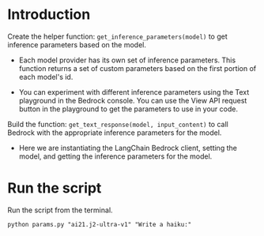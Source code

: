 # Introduction

Create the helper function: `get_inference_parameters(model)` to get inference parameters based on the model.

- Each model provider has its own set of inference parameters. This function returns a set of custom parameters based on the first portion of each model's id.

- You can experiment with different inference parameters using the Text playground in the Bedrock console. You can use the View API request button in the playground to get the parameters to use in your code.

Build the function: `get_text_response(model, input_content)` to call Bedrock with the appropriate inference parameters for the model.

- Here we are instantiating the LangChain Bedrock client, setting the model, and getting the inference parameters for the model.

# Run the script

Run the script from the terminal.

`python params.py "ai21.j2-ultra-v1" "Write a haiku:"
`